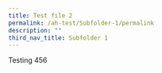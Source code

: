 ```yaml
---
title: Test file 2
permalink: /ah-test/Subfolder-1/permalink
description: ""
third_nav_title: Subfolder 1
---
```

Testing 456
